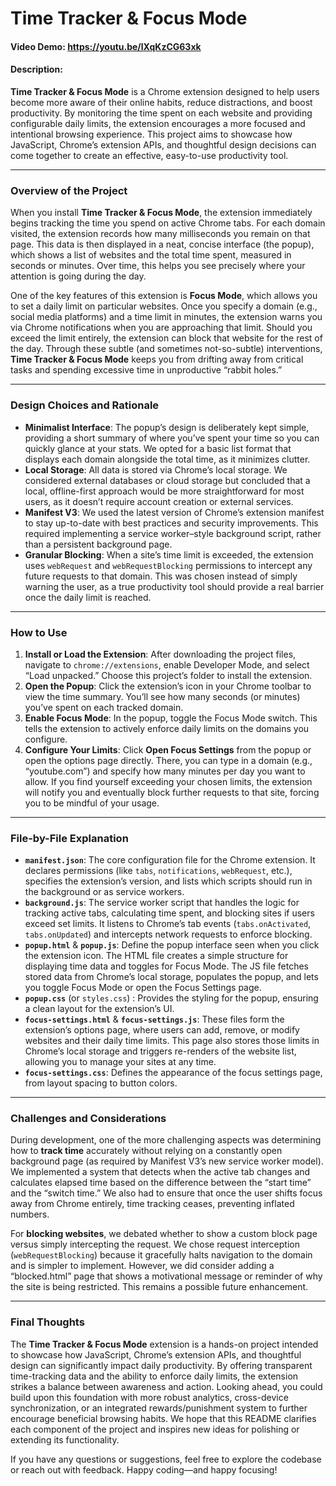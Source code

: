 # Time Tracker & Focus Mode

#### Video Demo: https://youtu.be/lXqKzCG63xk

#### Description:

**Time Tracker & Focus Mode** is a Chrome extension designed to help users become more aware of their online habits, reduce distractions, and boost productivity. By monitoring the time spent on each website and providing configurable daily limits, the extension encourages a more focused and intentional browsing experience. This project aims to showcase how JavaScript, Chrome’s extension APIs, and thoughtful design decisions can come together to create an effective, easy-to-use productivity tool.

---

### Overview of the Project

When you install **Time Tracker & Focus Mode**, the extension immediately begins tracking the time you spend on active Chrome tabs. For each domain visited, the extension records how many milliseconds you remain on that page. This data is then displayed in a neat, concise interface (the popup), which shows a list of websites and the total time spent, measured in seconds or minutes. Over time, this helps you see precisely where your attention is going during the day.

One of the key features of this extension is **Focus Mode**, which allows you to set a daily limit on particular websites. Once you specify a domain (e.g., social media platforms) and a time limit in minutes, the extension warns you via Chrome notifications when you are approaching that limit. Should you exceed the limit entirely, the extension can block that website for the rest of the day. Through these subtle (and sometimes not-so-subtle) interventions, **Time Tracker & Focus Mode** keeps you from drifting away from critical tasks and spending excessive time in unproductive “rabbit holes.”

---

### Design Choices and Rationale

- **Minimalist Interface**: The popup’s design is deliberately kept simple, providing a short summary of where you’ve spent your time so you can quickly glance at your stats. We opted for a basic list format that displays each domain alongside the total time, as it minimizes clutter.
- **Local Storage**: All data is stored via Chrome’s local storage. We considered external databases or cloud storage but concluded that a local, offline-first approach would be more straightforward for most users, as it doesn’t require account creation or external services.
- **Manifest V3**: We used the latest version of Chrome’s extension manifest to stay up-to-date with best practices and security improvements. This required implementing a service worker–style background script, rather than a persistent background page.
- **Granular Blocking**: When a site’s time limit is exceeded, the extension uses `webRequest` and `webRequestBlocking` permissions to intercept any future requests to that domain. This was chosen instead of simply warning the user, as a true productivity tool should provide a real barrier once the daily limit is reached.

---

### How to Use

1. **Install or Load the Extension**: After downloading the project files, navigate to `chrome://extensions`, enable Developer Mode, and select “Load unpacked.” Choose this project’s folder to install the extension.
2. **Open the Popup**: Click the extension’s icon in your Chrome toolbar to view the time summary. You’ll see how many seconds (or minutes) you’ve spent on each tracked domain.
3. **Enable Focus Mode**: In the popup, toggle the Focus Mode switch. This tells the extension to actively enforce daily limits on the domains you configure.
4. **Configure Your Limits**: Click **Open Focus Settings** from the popup or open the options page directly. There, you can type in a domain (e.g., “youtube.com”) and specify how many minutes per day you want to allow. If you find yourself exceeding your chosen limits, the extension will notify you and eventually block further requests to that site, forcing you to be mindful of your usage.

---

### File-by-File Explanation

- **`manifest.json`**: The core configuration file for the Chrome extension. It declares permissions (like `tabs`, `notifications`, `webRequest`, etc.), specifies the extension’s version, and lists which scripts should run in the background or as service workers.
- **`background.js`**: The service worker script that handles the logic for tracking active tabs, calculating time spent, and blocking sites if users exceed set limits. It listens to Chrome’s tab events (`tabs.onActivated`, `tabs.onUpdated`) and intercepts network requests to enforce blocking.
- **`popup.html`** & **`popup.js`**: Define the popup interface seen when you click the extension icon. The HTML file creates a simple structure for displaying time data and toggles for Focus Mode. The JS file fetches stored data from Chrome’s local storage, populates the popup, and lets you toggle Focus Mode or open the Focus Settings page.
- **`popup.css`** (or `styles.css`) : Provides the styling for the popup, ensuring a clean layout for the extension’s UI.
- **`focus-settings.html`** & **`focus-settings.js`**: These files form the extension’s options page, where users can add, remove, or modify websites and their daily time limits. This page also stores those limits in Chrome’s local storage and triggers re-renders of the website list, allowing you to manage your sites at any time.
- **`focus-settings.css`**: Defines the appearance of the focus settings page, from layout spacing to button colors.

---

### Challenges and Considerations

During development, one of the more challenging aspects was determining how to **track time** accurately without relying on a constantly open background page (as required by Manifest V3’s new service worker model). We implemented a system that detects when the active tab changes and calculates elapsed time based on the difference between the “start time” and the “switch time.” We also had to ensure that once the user shifts focus away from Chrome entirely, time tracking ceases, preventing inflated numbers.

For **blocking websites**, we debated whether to show a custom block page versus simply intercepting the request. We chose request interception (`webRequestBlocking`) because it gracefully halts navigation to the domain and is simpler to implement. However, we did consider adding a “blocked.html” page that shows a motivational message or reminder of why the site is being restricted. This remains a possible future enhancement.

---

### Final Thoughts

The **Time Tracker & Focus Mode** extension is a hands-on project intended to showcase how JavaScript, Chrome’s extension APIs, and thoughtful design can significantly impact daily productivity. By offering transparent time-tracking data and the ability to enforce daily limits, the extension strikes a balance between awareness and action. Looking ahead, you could build upon this foundation with more robust analytics, cross-device synchronization, or an integrated rewards/punishment system to further encourage beneficial browsing habits. We hope that this README clarifies each component of the project and inspires new ideas for polishing or extending its functionality.

If you have any questions or suggestions, feel free to explore the codebase or reach out with feedback. Happy coding—and happy focusing!